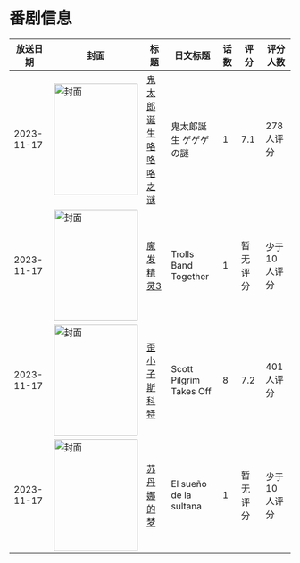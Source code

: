 # 番剧信息

|放送日期|封面|标题|日文标题|话数|评分|评分人数|
|---|---|---|---|---|---|---|
|2023-11-17|<img src="//lain.bgm.tv/pic/cover/c/60/98/360256_r1BC8.jpg" alt="封面" style="width:150px;height:200px;object-fit:cover;">|[鬼太郎诞生 咯咯咯之谜](https://bangumi.tv/subject/360256)|鬼太郎誕生 ゲゲゲの謎|1|7.1|278人评分|
|2023-11-17|<img src="//lain.bgm.tv/pic/cover/c/f9/f5/421003_wBxJA.jpg" alt="封面" style="width:150px;height:200px;object-fit:cover;">|[魔发精灵3](https://bangumi.tv/subject/421003)|Trolls Band Together|1|暂无评分|少于10人评分|
|2023-11-17|<img src="//lain.bgm.tv/pic/cover/c/96/55/426983_w3PtL.jpg" alt="封面" style="width:150px;height:200px;object-fit:cover;">|[歪小子斯科特](https://bangumi.tv/subject/426983)|Scott Pilgrim Takes Off|8|7.2|401人评分|
|2023-11-17|<img src="//lain.bgm.tv/pic/cover/c/bd/71/484187_lM8Pf.jpg" alt="封面" style="width:150px;height:200px;object-fit:cover;">|[苏丹娜的梦](https://bangumi.tv/subject/484187)|El sueño de la sultana|1|暂无评分|少于10人评分|
